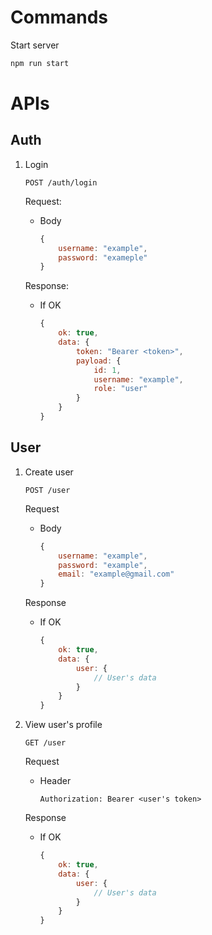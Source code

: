 # Commands

Start server

```bash
npm run start
```

# APIs

## Auth

1. Login

    `POST /auth/login`

    Request:

    - Body
        ```js
        {
            username: "example",
            password: "exameple"
        }
        ```

    Response:

    - If OK
        ```js
        {
            ok: true,
            data: {
                token: "Bearer <token>",
                payload: {
                    id: 1,
                    username: "example",
                    role: "user"
                }
            }
        }
        ```

## User

1. Create user

    `POST /user`

    Request

    - Body
        ```js
        {
            username: "example",
            password: "example",
            email: "example@gmail.com"
        }
        ```

    Response

    - If OK
        ```js
        {
            ok: true,
            data: {
                user: {
                    // User's data
                }
            }
        }
        ```

2. View user's profile

    `GET /user`

    Request

    - Header

        `Authorization: Bearer <user's token>`

    Response

    - If OK
        ```js
        {
            ok: true,
            data: {
                user: {
                    // User's data
                }
            }
        }
        ```
